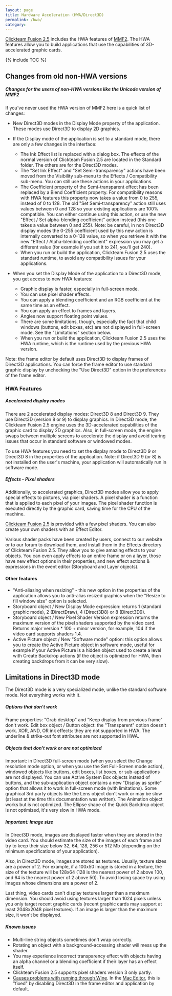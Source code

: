 ```yaml
---
layout: page
title: Hardware Acceleration (HWA/Direct3D)
permalink: /hwa/
category:
---
```


[Clickteam Fusion 2.5] includes the HWA features of [MMF2]. The HWA features allow you to build applications that use the capabilities of 3D-accelerated graphic cards.

{% include TOC %}

## Changes from old non-HWA versions
##### Changes for the users of non-HWA versions like the Unicode version of MMF2
If you've never used the HWA version of MMF2 here is a quick list of changes:


* New Direct3D modes in the Display Mode property of the application. These modes use Direct3D to display 2D graphics.
* If the Display mode of the application is set to a standard mode, there are only a few changes in the interface:
  * The Ink Effect list is replaced with a dialog box. The effects of the normal version of Clickteam Fusion 2.5 are located in the Standard folder. The others are for the Direct3D modes.
  * The "Set Ink Effect" and "Set Semi-transparency" actions have been moved from the Visibility sub-menu to the Effects / Compatibility sub-menu. You can still use these actions in your applications.
  * The Coefficient property of the Semi-transparent effect has been replaced by a Blend Coefficient property. For compatibility reasons with HWA features this property now takes a value from 0 to 255, instead of 0 to 128. The old "Set Semi-transparency" action still uses values between 0 and 128 so your existing applications are 100% compatible. You can either continue using this action, or use the new "Effect / Set alpha-blending coefficient" action instead (this one takes a value between 0 and 255). Note: be careful, in non Direct3D display modes the 0-255 coefficient used by this new action is internally converted to a 0-128 value, so when you retrieve it with the new "Effect / Alpha-blending coefficient" expression you may get a different value (for example if you set it to 241, you'll get 240).
  * When you run or build the application, Clickteam Fusion 2.5 uses the standard runtime, to avoid any compatibility issues for your applications.

* When you set the Display Mode of the application to a Direct3D mode, you get access to new HWA features:
  * Graphic display is faster, especially in full-screen mode.
  * You can use pixel shader effects.
  * You can apply a blending coefficient and an RGB coefficient at the same time as an effect.
  * You can apply an effect to frames and layers.
  * Angles now support floating point values.
  * There are some limitations, though, especially the fact that child windows (buttons, edit boxes, etc) are not displayed in full-screen mode. See the "Limitations" section below.
  * When you run or build the application, Clickteam Fusion 2.5 uses the HWA runtime, which is the runtime used by the previous HWA version.

Note: the frame editor by default uses Direct3D to display frames of Direct3D applications. You can force the frame editor to use standard graphic display by unchecking the "Use Direct3D" option in the preferences of the frame editor.

### HWA Features
##### Accelerated display modes
There are 2 accelerated display modes: Direct3D 8 and Direct3D 9. They use Direct3D (version 8 or 9) to display graphics. In Direct3D mode, the Clickteam Fusion 2.5 engine uses the 3D-accelerated capabilities of the graphic card to display 2D graphics. Also, in full-screen mode, the engine swaps between multiple screens to accelerate the display and avoid tearing issues that occur in standard software or windowed modes.

To use HWA features you need to set the display mode to Direct3D 9 or Direct3D 8 in the properties of the application. Note: if Direct3D 9 (or 8) is not installed on the user's machine, your application will automatically run in software mode.

##### Effects - Pixel shaders
Additionally, to accelerated graphics, Direct3D modes allow you to apply special effects to pictures, via pixel shaders. A pixel shader is a function that is applied to each pixel of your images. The pixel shader function is executed directly by the graphic card, saving time for the CPU of the machine.

[Clickteam Fusion 2.5] is provided with a few pixel shaders. You can also create your own shaders with an Effect Editor.

Various shader packs have been created by users, connect to our website or to our forum to download them, and install them in the Effects directory of Clickteam Fusion 2.5. They allow you to give amazing effects to your objects. You can even apply effects to an entire frame or on a layer, those have new effect options in their properties, and new effect actions & expressions in the event editor (Storyboard and Layer objects).


#### Other features
* "Anti-aliasing when resizing" - this new option in the properties of the application allows you to anti-alias resized graphics when the "Resize to fill window size" option is selected.
* Storyboard object / New Display Mode expression: returns 1 (standard graphic mode), 2 (DirectDraw), 4 (Direct3D8) or 8 (Direct3D9).
* Storyboard object / New Pixel Shader Version expression returns the maximum version of the pixel shaders supported by the video card. Returns major version * 100 + minor version, for example, 104 if the video card supports shaders 1.4.
* Active Picture object / New "Software mode" option: this option allows you to create the Active Picture object in software mode, useful for example if your Active Picture is a hidden object used to create a level with Create Backdrop actions (if the object is optimized for HWA, then creating backdrops from it can be very slow).

## Limitations in Direct3D mode
The Direct3D mode is a very specialized mode, unlike the standard software mode. Not everything works with it.

##### Options that don't work
Frame properties: "Grab desktop" and "Keep display from previous frame" don't work. Edit box object / Button object: the "Transparent" option doesn't work. XOR, AND, OR ink effects: they are not supported in HWA. The underline & strike-out font attributes are not supported in HWA.

##### Objects that don't work or are not optimized
Important: in Direct3D full-screen mode (when you select the Change resolution mode option, or when you use the Set Full-Screen mode action), windowed objects like buttons, edit boxes, list boxes, or sub-applications are not displayed. You can use Active System Box objects instead of buttons, and the sub-application object contains a new "Display as sprite" option that allows it to work in full-screen mode (with limitations). Some graphical 3rd party objects like the Lens object don't work or may be slow (at least at the time this documentation was written). The Animation object works but is not optimized. The Ellipse shape of the Quick Backdrop object is not optimized, it's very slow in HWA mode.

##### Important: Image size
In Direct3D mode, images are displayed faster when they are stored in the video card. You should estimate the size of the images of each frame and try to keep their size below 32, 64, 128, 256 or 512 Mb (depending on the minimum specifications of your application).

Also, in Direct3D mode, images are stored as textures. Usually, texture sizes are a power of 2. For example, if a 100x50 image is stored in a texture, the size of the texture will be 128x64 (128 is the nearest power of 2 above 100, and 64 is the nearest power of 2 above 50). To avoid losing space try using images whose dimensions are a power of 2.

Last thing, video cards can't display textures larger than a maximum dimension. You should avoid using textures larger than 1024 pixels unless you only target recent graphic cards (recent graphic cards may support at least 2048x2048 pixel textures). If an image is larger than the maximum size, it won't be displayed.

##### Known issues
* Multi-line string objects sometimes don't wrap correctly.
* Rotating an object with a background-accessing shader will mess up the shader.
* You may experience incorrect transparency effect with objects having an alpha channel or a blending coefficient if their layer has an effect itself.
* Clickteam Fusion 2.5 supports pixel shaders version 3 only partly.
* [Causes problems with running through Wine](/os-compatibility/). In the [Mac Editor](/fusion/2.5/#Mac), this is "fixed" by disabling Direct3D in the frame editor and application by default.

[Clickteam Fusion 2.5]: /fusion/2.5/
[MMF2]: /fusion/2.0/
